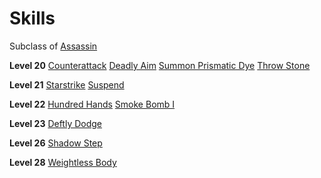 <!-- TITLE: Ninja -->
<!-- SUBTITLE: As swift as the night and silent as a shadow, Ninjas are stealthy fighters, trained in the ancient combat art of Ninjutsu.  Accomplished fighters in their own rights, Ninjas can hold their own on the battlefield, but excel at the darker arts of subterfuge, assassination and sabotage. -->

# Skills
Subclass of [Assassin](assassin)

**Level 20**
[Counterattack](counterattack)
[Deadly Aim](deadly-aim)
[Summon Prismatic Dye](summon-prismatic-dye)
[Throw Stone](throw-stone)

**Level 21**
[Starstrike](starstrike)
[Suspend](suspend)

**Level 22**
[Hundred Hands](hundred-hands)
[Smoke Bomb I](smoke-bomb-i)

**Level 23**
[Deftly Dodge](deftly-dodge)

**Level 26**
[Shadow Step](shadow-step)

**Level 28**
[Weightless Body](weightless-body)